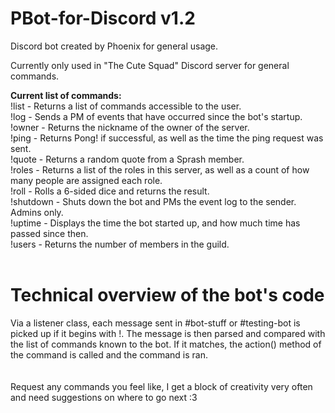 # PBot-for-Discord v1.2
Discord bot created by Phoenix for general usage.

Currently only used in "The Cute Squad" Discord server for general commands.

**Current list of commands:**<br />
!list - Returns a list of commands accessible to the user.<br />
!log - Sends a PM of events that have occurred since the bot's startup.<br />
!owner - Returns the nickname of the owner of the server.<br />
!ping - Returns Pong! if successful, as well as the time the ping request was sent.<br />
!quote - Returns a random quote from a Sprash member.<br />
!roles - Returns a list of the roles in this server, as well as a count of how many people are assigned each role.<br />
!roll - Rolls a 6-sided dice and returns the result.<br />
!shutdown - Shuts down the bot and PMs the event log to the sender. Admins only.<br />
!uptime - Displays the time the bot started up, and how much time has passed since then.<br />
!users - Returns the number of members in the guild.
<br />
<br />
# **Technical overview of the bot's code**

Via a listener class, each message sent in #bot-stuff or #testing-bot is picked up if it begins with !. The message is then parsed and compared with the list of commands known to the bot. If it matches, the action() method of the command is called and the command is ran. 
<br />
<br />
<br />
Request any commands you feel like, I get a block of creativity very often and need suggestions on where to go next :3
